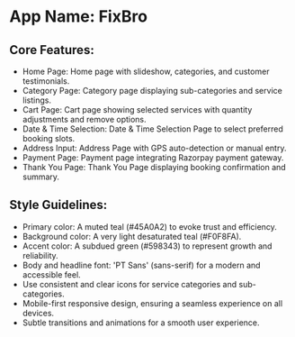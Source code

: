 # **App Name**: FixBro

## Core Features:

- Home Page: Home page with slideshow, categories, and customer testimonials.
- Category Page: Category page displaying sub-categories and service listings.
- Cart Page: Cart page showing selected services with quantity adjustments and remove options.
- Date & Time Selection: Date & Time Selection Page to select preferred booking slots.
- Address Input: Address Page with GPS auto-detection or manual entry.
- Payment Page: Payment page integrating Razorpay payment gateway.
- Thank You Page: Thank You Page displaying booking confirmation and summary.

## Style Guidelines:

- Primary color: A muted teal (#45A0A2) to evoke trust and efficiency.
- Background color: A very light desaturated teal (#F0F8FA).
- Accent color: A subdued green (#598343) to represent growth and reliability.
- Body and headline font: 'PT Sans' (sans-serif) for a modern and accessible feel.
- Use consistent and clear icons for service categories and sub-categories.
- Mobile-first responsive design, ensuring a seamless experience on all devices.
- Subtle transitions and animations for a smooth user experience.